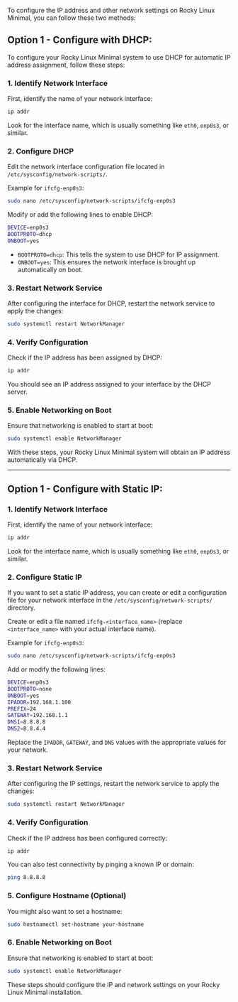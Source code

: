 To configure the IP address and other network settings on Rocky Linux Minimal, you can follow these two methods:

## Option 1 - Configure with DHCP:

To configure your Rocky Linux Minimal system to use DHCP for automatic IP address assignment, follow these steps:

### 1. **Identify Network Interface**
   First, identify the name of your network interface:
   ```bash
   ip addr
   ```
   Look for the interface name, which is usually something like `eth0`, `enp0s3`, or similar.

### 2. **Configure DHCP**
   Edit the network interface configuration file located in `/etc/sysconfig/network-scripts/`.

   Example for `ifcfg-enp0s3`:
   ```bash
   sudo nano /etc/sysconfig/network-scripts/ifcfg-enp0s3
   ```

   Modify or add the following lines to enable DHCP:
   ```bash
   DEVICE=enp0s3
   BOOTPROTO=dhcp
   ONBOOT=yes
   ```

   - `BOOTPROTO=dhcp`: This tells the system to use DHCP for IP assignment.
   - `ONBOOT=yes`: This ensures the network interface is brought up automatically on boot.

### 3. **Restart Network Service**
   After configuring the interface for DHCP, restart the network service to apply the changes:
   ```bash
   sudo systemctl restart NetworkManager
   ```

### 4. **Verify Configuration**
   Check if the IP address has been assigned by DHCP:
   ```bash
   ip addr
   ```

   You should see an IP address assigned to your interface by the DHCP server.

### 5. **Enable Networking on Boot**
   Ensure that networking is enabled to start at boot:
   ```bash
   sudo systemctl enable NetworkManager
   ```

With these steps, your Rocky Linux Minimal system will obtain an IP address automatically via DHCP.

---

## Option 1 - Configure with Static IP:

### 1. **Identify Network Interface**
   First, identify the name of your network interface:
   ```bash
   ip addr
   ```
   Look for the interface name, which is usually something like `eth0`, `enp0s3`, or similar.






### 2. **Configure Static IP**
   If you want to set a static IP address, you can create or edit a configuration file for your network interface in the `/etc/sysconfig/network-scripts/` directory.

   Create or edit a file named `ifcfg-<interface_name>` (replace `<interface_name>` with your actual interface name).

   Example for `ifcfg-enp0s3`:
   ```bash
   sudo nano /etc/sysconfig/network-scripts/ifcfg-enp0s3
   ```

   Add or modify the following lines:
   ```bash
   DEVICE=enp0s3
   BOOTPROTO=none
   ONBOOT=yes
   IPADDR=192.168.1.100
   PREFIX=24
   GATEWAY=192.168.1.1
   DNS1=8.8.8.8
   DNS2=8.8.4.4
   ```

   Replace the `IPADDR`, `GATEWAY`, and `DNS` values with the appropriate values for your network.

### 3. **Restart Network Service**
   After configuring the IP settings, restart the network service to apply the changes:
   ```bash
   sudo systemctl restart NetworkManager
   ```

### 4. **Verify Configuration**
   Check if the IP address has been configured correctly:
   ```bash
   ip addr
   ```

   You can also test connectivity by pinging a known IP or domain:
   ```bash
   ping 8.8.8.8
   ```

### 5. **Configure Hostname (Optional)**
   You might also want to set a hostname:
   ```bash
   sudo hostnamectl set-hostname your-hostname
   ```

### 6. **Enable Networking on Boot**
   Ensure that networking is enabled to start at boot:
   ```bash
   sudo systemctl enable NetworkManager
   ```

These steps should configure the IP and network settings on your Rocky Linux Minimal installation.
